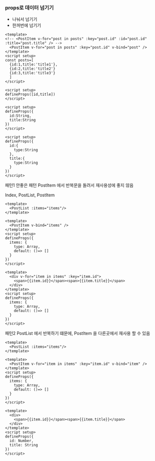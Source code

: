 
### props로 데이터 넘기기
- 나눠서 넘기기
- 한꺼번에 넘기기 

```vue
<template>
<!-- <PostItem v-for="post in posts" :key="post.id" :id="post.id" :title="post.title" /> -->
  <PostItem v-for="post in posts" :key="post.id" v-bind="post" />  
</template>
<script setup>
const posts=[
  {id:1,title:'title1'},
  {id:2,title:'title2'}
  {id:3,title:'title3'}
  ]
</script>
```

```vue [배열 문법]
<script setup>
defineProps([id,title])
</script>
```

```vue [객체 문법1]
<script setup>
defineProps({
  id:String,
  title:String
})
</script>
```

```vue [객체 문법2]
<script setup>
defineProps({
  id:{
    type:String
  },
  title:{
    type:String
  }
})
</script>
```

패턴1
안좋은 패턴
PostItem 에서 반복문을 돌려서
재사용성에 좋지 않음

Index, 
PostList,
PostItem 

```vue
<template>
  <PostList :items="items"/>
</template>
```

```vue
<template>
  <PostItem v-bind="items" />
</template>
<script setup>
defineProps({
  items: {
    type: Array,
    default: ()=> []
  }
})
</script>
```

```vue
<template>
  <div v-for="item in items" :key="item.id">
    <span>{{item.id}}</span><span>{{item.title}}</span>
  </div>
</template>
<script setup>
defineProps({
  items: {
    type: Array,
    default: ()=> []
  }
})
</script>
```

패턴2
PostList 에서 반복하기 떄문에, PostItem 을 다른곳에서 재사용 할 수 있음

```vue
<template>
  <PostList :items="items"/>
</template>
```

```vue
<template>
  <PostItem v-for="item in items" :key="item.id" v-bind="item" />
</template>
<script setup>
defineProps({
  items: {
    type: Array,
    default: ()=> []
  }
})
</script>
```

```vue
<template>
  <div>
    <span>{{item.id}}</span><span>{{item.title}}</span>
  </div>
</template>
<script setup>
defineProps({
  id: Number,
  title: String
})
</script>
```